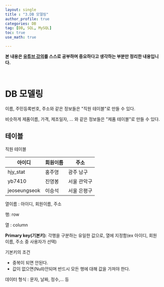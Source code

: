 ```yaml
---
layout: single
title : "3.DB 모델링"
author_profile: true
categories: DB
tag: [DB, SQL, MySQL] 
toc: true
use_math: true

---
```




**본 내용은 [유튜브 강의](https://www.youtube.com/watch?v=j2DAiY-OXGs&list=PLVsNizTWUw7GCfy5RH27cQL5MeKYnl8Pm&index=4)를 스스로 공부하며 중요하다고 생각하는 부분만 정리한 내용입니다.**

<br>

# DB 모델링



이름, 주민등록번호, 주소와 같은 정보들은 "직원 테이블"로 만들 수 있다.

비슷하게 제품이름, 가격, 제조일자, ... 와 같은 정보들은 "제품 테이블"로 만들 수 있다.



## 테이블



직원 테이블

| 아이디       | 회원이름 | 주소        |
| ------------ | -------- | ----------- |
| hjy_stat     | 홍주영   | 광주 남구   |
| yb7410       | 진영봉   | 서울 관악구 |
| jeoseungseok | 이승석   | 서울 은평구 |



열이름 : 아이디, 회원이름, 주소

행: row

열 : column

**Primary key(기본키)**: 각행을 구분하는 유일한 값으로, 열에 지정함(ex 아이디, 회원이름, 주소 중 사용자가 선택)

기본키의 조건

- 중복이 되면 안된다.
- 값이 없으면(Null)안되며 반드시 모든 행에 대해 값을 가져야 한다.

데이터 형식 : 문자, 날짜, 정수,... 등